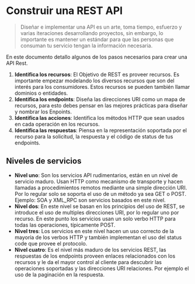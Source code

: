 # Construir una REST API

> Diseñar e implementar una API es un arte, toma tiempo, esfuerzo y varias iteraciones desarrollando proyectos, sin embargo, lo importante es mantener un estándar para que las personas que consuman tu servicio tengan la información necesaria.

En este documento detallo algunos de los pasos necesarios para crear una API Rest.

1. **Identifica los recursos**: El Objetivo de REST es proveer recursos. Es importante empezar modelando los diversos recursos que son del interés para los consumidores. Estos recursos se pueden también llamar dominios o entidades.
2. **Identifica los endpoints**: Diseña las direcciones URI como un mapa de recursos, para esto debes pensar en las mejores prácticas para diseñar y nombrar los Enpoints.
3. **Identifica las acciones**: Identifica los métodos HTTP que sean usados en cada operación en los recursos.
4. **Identifica las respuestas**: Piensa en la representación soportada por el recurso para la solicitud, la respuesta y el código de status de tus endpoints.

## Niveles de servicios

- **Nivel uno**: Son los servicios API rudimentarios, están en un nivel de servicio maduro. Usan HTTP como mecanismo de transporte y hacen llamadas a procedimientos remotos mediante una simple dirección URI. Por lo regular solo se soporta el uso de un método ya sea GET o POST. Ejemplo: SOA y XML_RPC son servicios basados en este nivel.
- **Nivel dos**: En este nivel se basan en los principios del uso de REST, se introduce el uso de multiples direcciones URI, por lo regular uno por recurso. En este punto los servicios usan un solo verbo HTTP para todas las operaciones, típicamente POST.
- **Nivel tres**: Los servicios en este nivel hacen un uso correcto de la mayoría de los verbos HTTP y también implementan el uso del status code que provee el protocolo.
- **Nivel cuatro**: Es el nivel más maduro de los servicios REST, las respuestas de los endpoints proveen enlaces relacionados con los recursos y le da el mayor control al cliente para descubrir las operaciones soportadas y las direcciones URI relaciones. Por ejemplo el uso de la paginación en la respuesta. 